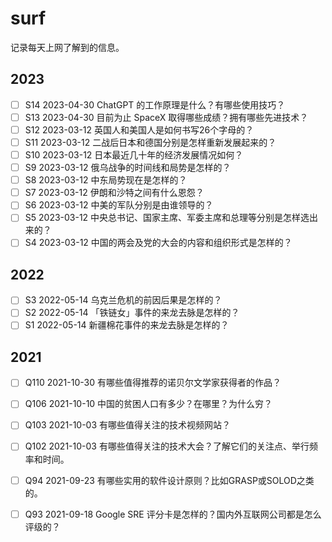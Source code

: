 # surf

记录每天上网了解到的信息。

## 2023

- [ ] S14 2023-04-30 ChatGPT 的工作原理是什么？有哪些使用技巧？
- [ ] S13 2023-04-30 目前为止 SpaceX 取得哪些成绩？拥有哪些先进技术？
- [ ] S12 2023-03-12 英国人和美国人是如何书写26个字母的？
- [ ] S11 2023-03-12 二战后日本和德国分别是怎样重新发展起来的？
- [ ] S10 2023-03-12 日本最近几十年的经济发展情况如何？
- [ ] S9 2023-03-12 俄乌战争的时间线和局势是怎样的？
- [ ] S8 2023-03-12 中东局势现在是怎样的？
- [ ] S7 2023-03-12 伊朗和沙特之间有什么恩怨？
- [ ] S6 2023-03-12 中美的军队分别是由谁领导的？
- [ ] S5 2023-03-12 中央总书记、国家主席、军委主席和总理等分别是怎样选出来的？
- [ ] S4 2023-03-12 中国的两会及党的大会的内容和组织形式是怎样的？

## 2022

- [ ] S3 2022-05-14 乌克兰危机的前因后果是怎样的？
- [ ] S2 2022-05-14 「铁链女」事件的来龙去脉是怎样的？
- [ ] S1 2022-05-14 新疆棉花事件的来龙去脉是怎样的？

## 2021

- [ ] Q110 2021-10-30 有哪些值得推荐的诺贝尔文学家获得者的作品？
- [ ] Q106 2021-10-10 中国的贫困人口有多少？在哪里？为什么穷？
- [ ] Q103 2021-10-03 有哪些值得关注的技术视频网站？
- [ ] Q102 2021-10-03 有哪些值得关注的技术大会？了解它们的关注点、举行频率和时间。
- [ ] Q94 2021-09-23 有哪些实用的软件设计原则？比如GRASP或SOLOD之类的。
- [ ] Q93 2021-09-18 Google SRE 评分卡是怎样的？国内外互联网公司都是怎么评级的？

